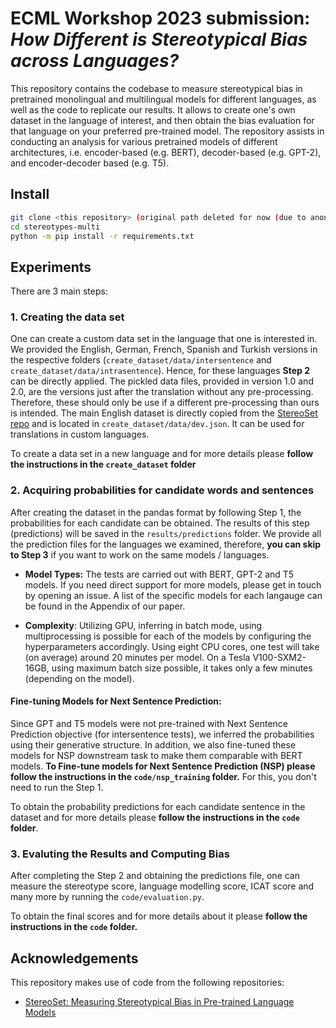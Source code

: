 # ECML Workshop 2023 submission: _How Different is Stereotypical Bias across Languages?_

This repository contains the codebase to measure stereotypical bias in pretrained monolingual and multilingual models for different languages, as well as the code to replicate our results. It allows to create one's own dataset in the language of interest, and then obtain the bias evaluation for that language on your preferred pre-trained model. The repository assists in conducting an analysis for various pretrained models of different architectures, i.e. encoder-based (e.g. BERT), decoder-based (e.g. GPT-2), and encoder-decoder based (e.g. T5).

## Install
```bash
git clone <this repository> (original path deleted for now (due to anonymization)
cd stereotypes-multi
python -m pip install -r requirements.txt
```

## Experiments

There are 3 main steps:

### 1. Creating the data set

One can create a custom data set in the language that one is interested in.
We provided the English, German, French, Spanish and Turkish versions in the respective folders (`create_dataset/data/intersentence` and `create_dataset/data/intrasentence`). Hence, for these languages **Step 2** can be directly applied.
The pickled data files, provided in version 1.0 and 2.0, are the versions just after the translation without any pre-processing.
Therefore, these should only be use if a different pre-processing than ours is intended.
The main English dataset is directly copied from the [StereoSet repo](https://github.com/moinnadeem/stereoset/) and is located in `create_dataset/data/dev.json`. It can be used for translations in custom languages.

To create a data set in a new language and for more details please **follow the instructions in the `create_dataset` folder**

### 2. Acquiring probabilities for candidate words and sentences

After creating the dataset in the pandas format by following Step 1, the probabilities for each candidate can be obtained. The results of this step (predictions) will be saved in the `results/predictions` folder. We provide all the prediction files for the languages we examined, therefore, **you can skip to Step 3** if you want to work on the same models / languages.

* **Model Types:** 
The tests are carried out with BERT, GPT-2 and T5 models. If you need direct support for more models, please get in touch by opening an issue. A list of the specific models for each langauge can be found in the Appendix of our paper.

* **Complexity**: Utilizing GPU, inferring in batch mode, using multiprocessing is possible for each of the models by configuring the hyperparameters accordingly.
Using eight CPU cores, one test will take (on average) around 20 minutes per model.
On a Tesla V100-SXM2-16GB, using maximum batch size possible, it takes only a few minutes (depending on the model).

#### **Fine-tuning Models for Next Sentence Prediction:**

Since GPT and T5 models were not pre-trained with Next Sentence Prediction objective (for intersentence tests),
we inferred the probabilities using their generative structure. In  addition, we also fine-tuned these models for NSP downstream task to make them comparable with BERT models.
**To Fine-tune models for Next Sentence Prediction (NSP) please follow the instructions in the `code/nsp_training` folder.**
For this, you don't need to run the Step 1.

To obtain the probability predictions for each candidate sentence in the dataset and for more details please **follow the instructions in the `code` folder**.

### 3. Evaluting the Results and Computing Bias
After completing the Step 2 and obtaining the predictions file, one can measure the stereotype score, language modelling score, ICAT score and many more by running the `code/evaluation.py`.

To obtain the final scores and for more details about it please **follow the instructions in the `code` folder.**

## Acknowledgements
This repository makes use of code from the following repositories:
* [StereoSet: Measuring Stereotypical Bias in Pre-trained Language Models](https://github.com/moinnadeem/stereoset)
